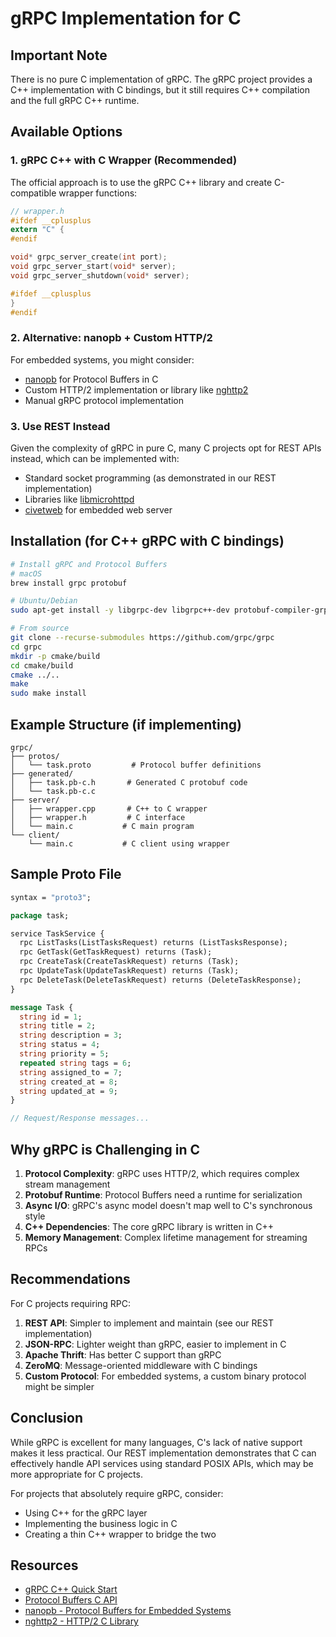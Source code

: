 # gRPC Implementation for C

## Important Note

There is no pure C implementation of gRPC. The gRPC project provides a C++ implementation with C bindings, but it still requires C++ compilation and the full gRPC C++ runtime.

## Available Options

### 1. gRPC C++ with C Wrapper (Recommended)

The official approach is to use the gRPC C++ library and create C-compatible wrapper functions:

```c
// wrapper.h
#ifdef __cplusplus
extern "C" {
#endif

void* grpc_server_create(int port);
void grpc_server_start(void* server);
void grpc_server_shutdown(void* server);

#ifdef __cplusplus
}
#endif
```

### 2. Alternative: nanopb + Custom HTTP/2

For embedded systems, you might consider:
- [nanopb](https://github.com/nanopb/nanopb) for Protocol Buffers in C
- Custom HTTP/2 implementation or library like [nghttp2](https://nghttp2.org/)
- Manual gRPC protocol implementation

### 3. Use REST Instead

Given the complexity of gRPC in pure C, many C projects opt for REST APIs instead, which can be implemented with:
- Standard socket programming (as demonstrated in our REST implementation)
- Libraries like [libmicrohttpd](https://www.gnu.org/software/libmicrohttpd/)
- [civetweb](https://github.com/civetweb/civetweb) for embedded web server

## Installation (for C++ gRPC with C bindings)

```bash
# Install gRPC and Protocol Buffers
# macOS
brew install grpc protobuf

# Ubuntu/Debian
sudo apt-get install -y libgrpc-dev libgrpc++-dev protobuf-compiler-grpc

# From source
git clone --recurse-submodules https://github.com/grpc/grpc
cd grpc
mkdir -p cmake/build
cd cmake/build
cmake ../..
make
sudo make install
```

## Example Structure (if implementing)

```
grpc/
├── protos/
│   └── task.proto         # Protocol buffer definitions
├── generated/
│   ├── task.pb-c.h       # Generated C protobuf code
│   └── task.pb-c.c
├── server/
│   ├── wrapper.cpp       # C++ to C wrapper
│   ├── wrapper.h         # C interface
│   └── main.c           # C main program
└── client/
    └── main.c           # C client using wrapper
```

## Sample Proto File

```protobuf
syntax = "proto3";

package task;

service TaskService {
  rpc ListTasks(ListTasksRequest) returns (ListTasksResponse);
  rpc GetTask(GetTaskRequest) returns (Task);
  rpc CreateTask(CreateTaskRequest) returns (Task);
  rpc UpdateTask(UpdateTaskRequest) returns (Task);
  rpc DeleteTask(DeleteTaskRequest) returns (DeleteTaskResponse);
}

message Task {
  string id = 1;
  string title = 2;
  string description = 3;
  string status = 4;
  string priority = 5;
  repeated string tags = 6;
  string assigned_to = 7;
  string created_at = 8;
  string updated_at = 9;
}

// Request/Response messages...
```

## Why gRPC is Challenging in C

1. **Protocol Complexity**: gRPC uses HTTP/2, which requires complex stream management
2. **Protobuf Runtime**: Protocol Buffers need a runtime for serialization
3. **Async I/O**: gRPC's async model doesn't map well to C's synchronous style
4. **C++ Dependencies**: The core gRPC library is written in C++
5. **Memory Management**: Complex lifetime management for streaming RPCs

## Recommendations

For C projects requiring RPC:

1. **REST API**: Simpler to implement and maintain (see our REST implementation)
2. **JSON-RPC**: Lighter weight than gRPC, easier to implement in C
3. **Apache Thrift**: Has better C support than gRPC
4. **ZeroMQ**: Message-oriented middleware with C bindings
5. **Custom Protocol**: For embedded systems, a custom binary protocol might be simpler

## Conclusion

While gRPC is excellent for many languages, C's lack of native support makes it less practical. Our REST implementation demonstrates that C can effectively handle API services using standard POSIX APIs, which may be more appropriate for C projects.

For projects that absolutely require gRPC, consider:
- Using C++ for the gRPC layer
- Implementing the business logic in C
- Creating a thin C++ wrapper to bridge the two

## Resources

- [gRPC C++ Quick Start](https://grpc.io/docs/languages/cpp/quickstart/)
- [Protocol Buffers C API](https://developers.google.com/protocol-buffers/docs/reference/c-api)
- [nanopb - Protocol Buffers for Embedded Systems](https://github.com/nanopb/nanopb)
- [nghttp2 - HTTP/2 C Library](https://nghttp2.org/)
